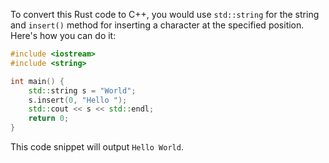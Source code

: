 To convert this Rust code to C++, you would use `std::string` for the string and `insert()` method for inserting a character at the specified position. Here's how you can do it:

```cpp
#include <iostream>
#include <string>

int main() {
    std::string s = "World";
    s.insert(0, "Hello ");
    std::cout << s << std::endl;
    return 0;
}
```

This code snippet will output `Hello World`.
